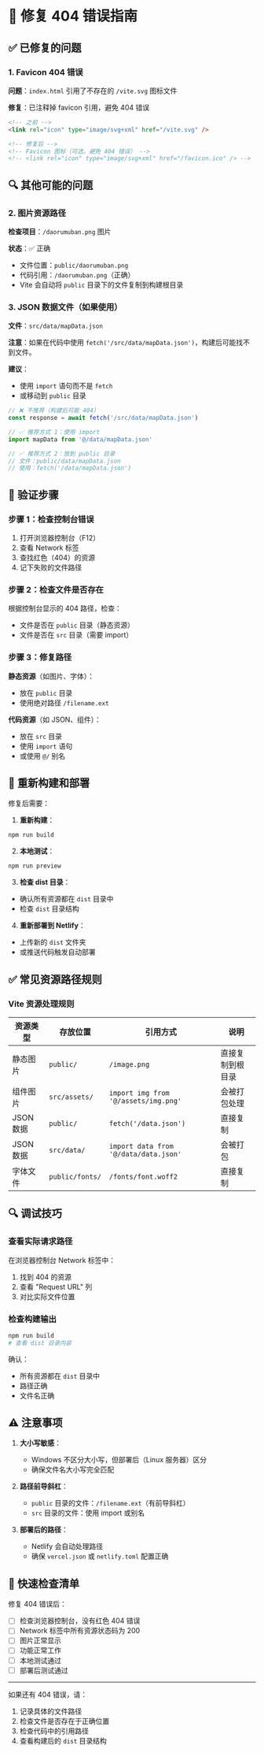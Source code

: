 # 🔧 修复 404 错误指南

## ✅ 已修复的问题

### 1. Favicon 404 错误

**问题**：`index.html` 引用了不存在的 `/vite.svg` 图标文件

**修复**：已注释掉 favicon 引用，避免 404 错误

```html
<!-- 之前 -->
<link rel="icon" type="image/svg+xml" href="/vite.svg" />

<!-- 修复后 -->
<!-- Favicon 图标（可选，避免 404 错误） -->
<!-- <link rel="icon" type="image/svg+xml" href="/favicon.ico" /> -->
```

## 🔍 其他可能的问题

### 2. 图片资源路径

**检查项目**：`/daorumuban.png` 图片

**状态**：✅ 正确
- 文件位置：`public/daorumuban.png`
- 代码引用：`/daorumuban.png`（正确）
- Vite 会自动将 `public` 目录下的文件复制到构建根目录

### 3. JSON 数据文件（如果使用）

**文件**：`src/data/mapData.json`

**注意**：如果在代码中使用 `fetch('/src/data/mapData.json')`，构建后可能找不到文件。

**建议**：
- 使用 `import` 语句而不是 `fetch`
- 或移动到 `public` 目录

```typescript
// ❌ 不推荐（构建后可能 404）
const response = await fetch('/src/data/mapData.json')

// ✅ 推荐方式 1：使用 import
import mapData from '@/data/mapData.json'

// ✅ 推荐方式 2：放到 public 目录
// 文件：public/data/mapData.json
// 使用：fetch('/data/mapData.json')
```

## 📝 验证步骤

### 步骤 1：检查控制台错误

1. 打开浏览器控制台（F12）
2. 查看 Network 标签
3. 查找红色（404）的资源
4. 记下失败的文件路径

### 步骤 2：检查文件是否存在

根据控制台显示的 404 路径，检查：
- 文件是否在 `public` 目录（静态资源）
- 文件是否在 `src` 目录（需要 import）

### 步骤 3：修复路径

**静态资源**（如图片、字体）：
- 放在 `public` 目录
- 使用绝对路径 `/filename.ext`

**代码资源**（如 JSON、组件）：
- 放在 `src` 目录
- 使用 `import` 语句
- 或使用 `@/` 别名

## 🚀 重新构建和部署

修复后需要：

1. **重新构建**：
```bash
npm run build
```

2. **本地测试**：
```bash
npm run preview
```

3. **检查 dist 目录**：
- 确认所有资源都在 `dist` 目录中
- 检查 `dist` 目录结构

4. **重新部署到 Netlify**：
- 上传新的 `dist` 文件夹
- 或推送代码触发自动部署

## ✅ 常见资源路径规则

### Vite 资源处理规则

| 资源类型 | 存放位置 | 引用方式 | 说明 |
|---------|---------|---------|------|
| 静态图片 | `public/` | `/image.png` | 直接复制到根目录 |
| 组件图片 | `src/assets/` | `import img from '@/assets/img.png'` | 会被打包处理 |
| JSON 数据 | `public/` | `fetch('/data.json')` | 直接复制 |
| JSON 数据 | `src/data/` | `import data from '@/data/data.json'` | 会被打包 |
| 字体文件 | `public/fonts/` | `/fonts/font.woff2` | 直接复制 |

## 🔍 调试技巧

### 查看实际请求路径

在浏览器控制台 Network 标签中：
1. 找到 404 的资源
2. 查看 "Request URL" 列
3. 对比实际文件位置

### 检查构建输出

```bash
npm run build
# 查看 dist 目录内容
```

确认：
- 所有资源都在 `dist` 目录中
- 路径正确
- 文件名正确

## ⚠️ 注意事项

1. **大小写敏感**：
   - Windows 不区分大小写，但部署后（Linux 服务器）区分
   - 确保文件名大小写完全匹配

2. **路径前导斜杠**：
   - `public` 目录的文件：`/filename.ext`（有前导斜杠）
   - `src` 目录的文件：使用 import 或别名

3. **部署后的路径**：
   - Netlify 会自动处理路径
   - 确保 `vercel.json` 或 `netlify.toml` 配置正确

## 🎯 快速检查清单

修复 404 错误后：

- [ ] 检查浏览器控制台，没有红色 404 错误
- [ ] Network 标签中所有资源状态码为 200
- [ ] 图片正常显示
- [ ] 功能正常工作
- [ ] 本地测试通过
- [ ] 部署后测试通过

---

如果还有 404 错误，请：
1. 记录具体的文件路径
2. 检查文件是否存在于正确位置
3. 检查代码中的引用路径
4. 查看构建后的 `dist` 目录结构
